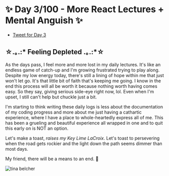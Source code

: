 # ✨ Day 3/100 - More React Lectures + Mental Anguish ✨

- [Tweet for Day 3]()

## ☆.｡.:* Feeling Depleted .｡.:*☆

As the days pass, I feel more and more lost in my daily lectures. It's like an endless game of catch-up and I'm growing frustrated trying to play along. Despite my low energy today, there's still a lining of hope within me that just won't let go. It's that little bit of faith that's keeping me going. I know in the end this process will all be worth it because nothing worth having comes easy. So they say, giving serious side-eye right now, lol. Even when I'm upset, I still can't help but chuckle just a bit. 

I'm starting to think writing these daily logs is less about the documentation of my coding progress and more about me just having a cathartic experience, where I have a place to whole-heartedly express all of me. This has been a grueling and beautiful experience all wrapped in one and to quit this early on is NOT an option. 

Let's make a toast, *raises my Key Lime LaCroix*. Let's toast to persevering when the road gets rockier and the light down the path seems dimmer than most days. 

My friend, there will be a means to an end. 💚

![tina belcher](https://64.media.tumblr.com/fcdf6bcafffb2b4e12fdd37e1d32a4b0/tumblr_n6x68y0Kfl1qz581wo8_400.gifv)
